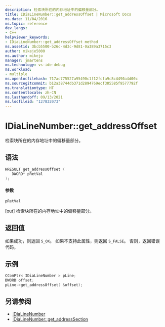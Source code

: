 ```yaml
---
description: 检索块所在的内存地址中的偏移量部分。
title: IDiaLineNumber::get_addressOffset | Microsoft Docs
ms.date: 11/04/2016
ms.topic: reference
dev_langs:
- C++
helpviewer_keywords:
- IDiaLineNumber::get_addressOffset method
ms.assetid: 3bcb5500-b26c-4d3c-9d81-0a389a3715c3
author: mikejo5000
ms.author: mikejo
manager: jmartens
ms.technology: vs-ide-debug
ms.workload:
- multiple
ms.openlocfilehash: 717ac775527a95490c1f12fcfa9c8c4490a4d00c
ms.sourcegitcommit: b12a38744db371d2894769ecf305585f9577792f
ms.translationtype: HT
ms.contentlocale: zh-CN
ms.lasthandoff: 09/13/2021
ms.locfileid: "127832073"
---
```

# <a name="idialinenumberget_addressoffset"></a>IDiaLineNumber::get_addressOffset
检索块所在的内存地址中的偏移量部分。

## <a name="syntax"></a>语法

```C++
HRESULT get_addressOffset ( 
   DWORD* pRetVal
);
```

#### <a name="parameters"></a>参数
 `pRetVal`

[out] 检索块所在的内存地址中的偏移量部分。

## <a name="return-value"></a>返回值
 如果成功，则返回 `S_OK`。 如果不支持此属性，则返回 `S_FALSE`。 否则，返回错误代码。

## <a name="example"></a>示例

```C++
CComPtr< IDiaLineNumber > pLine;
DWORD offset;
pLine->get_addressOffset( &offset);
```

## <a name="see-also"></a>另请参阅
- [IDiaLineNumber](../../debugger/debug-interface-access/idialinenumber.md)
- [IDiaLineNumber::get_addressSection](../../debugger/debug-interface-access/idialinenumber-get-addresssection.md)
